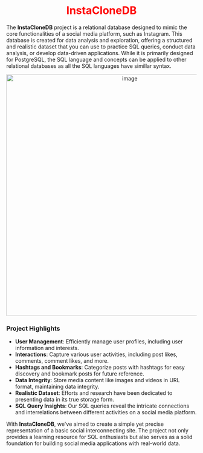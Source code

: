 <div align="center">
  <h1 style="color: red;">InstaCloneDB</h1>
</div>

The **InstaCloneDB** project is a relational database designed to mimic the core functionalities of a social media platform, such as Instagram. This database is created for data analysis and exploration, offering a structured and realistic dataset that you can use to practice SQL queries, conduct data analysis, or develop data-driven applications.  While it is primarily designed for PostgreSQL, the SQL language and concepts can be applied to other relational databases as all the SQL languages have simillar syntax.

<div align="center">
  <img width="638" alt="image" src="https://github.com/Shashank1130/InstaCloneDB/assets/107529934/accc4efe-e9d6-473a-9a4e-13f016e3bf13">
</div>


### Project Highlights

- **User Management**: Efficiently manage user profiles, including user information and interests.
- **Interactions**: Capture various user activities, including post likes, comments, comment likes, and more.
- **Hashtags and Bookmarks**: Categorize posts with hashtags for easy discovery and bookmark posts for future reference.
- **Data Integrity**: Store media content like images and videos in URL format, maintaining data integrity.
- **Realistic Dataset**: Efforts and research have been dedicated to presenting data in its true storage form.
- **SQL Query Insights**: Our SQL queries reveal the intricate connections and interrelations between different activities on a social media platform.

With **InstaCloneDB**, we've aimed to create a simple yet precise representation of a basic social interconnecting site. The project not only provides a learning resource for SQL enthusiasts but also serves as a solid foundation for building social media applications with real-world data.

  
